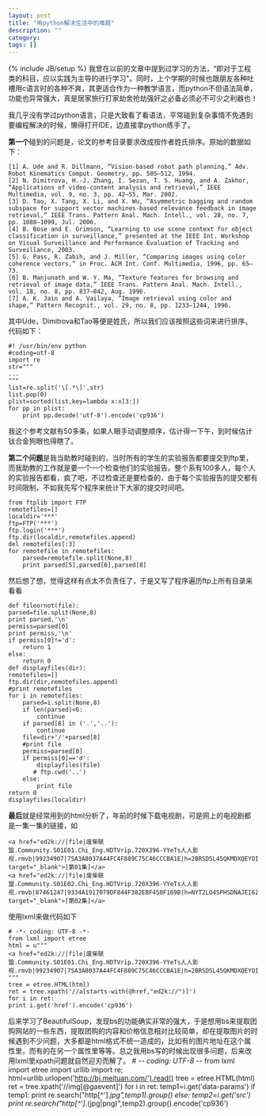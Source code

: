 ```yaml
---
layout: post
title: "用python解决生活中的难题"
description: ""
category: 
tags: []
---
```

{% include JB/setup %}
我曾在以前的文章中提到过学习的方法，“即对于工程类的科目，应以实践为主导的进行学习"。同时，上个学期的时候也跟朋友各种吐槽用c语言时的各种不爽，其更适合作为一种教学语言，而python不但语法简单，功能也异常强大，真是居家旅行打家劫舍抢劫强奸之必备必须必不可少之利器也！

我几乎没有学过python语言，只是大致看了看语法，平常碰到复杂事情不免遇到要编程解决的时候，懒得打开IDE，边直接拿python练手了。 

**第一个**碰到的问题是，论文的参考目录要求改成按作者姓氏排序。原始的数据如下：

    [1] A. Ude and R. Dillmann, “Vision-based robot path planning,” Adv. Robot Kinematics Comput. Geometry, pp. 505–512, 1994.
    [2] N. Dimitrova, H.-J. Zhang, I. Sezan, T. S. Huang, and A. Zakhor, “Applications of video-content analysis and retrieval,” IEEE Multimedia, vol. 9, no. 3, pp. 42–55, Mar. 2002.
    [3] D. Tao, X. Tang, X. Li, and X. Wu, “Asymmetric bagging and random subspace for support vector machines-based relevance feedback in image retrieval,” IEEE Trans. Pattern Anal. Mach. Intell., vol. 28, no. 7, pp. 1088–1099, Jul. 2006.
    [4] B. Bose and E. Grimson, “Learning to use scene context for object classification in surveillance,” presented at the IEEE Int. Workshop on Visual Surveillance and Performance Evaluation of Tracking and Surveillance, 2003.
    [5] G. Pass, R. Zabih, and J. Miller, “Comparing images using color coherence vectors,” in Proc. ACM Int. Conf. Multimedia, 1996, pp. 65–73.
    [6] B. Manjunath and W. Y. Ma, “Texture features for browsing and retrieval of image data,” IEEE Trans. Pattern Anal. Mach. Intell., vol. 18, no. 8, pp. 837–842, Aug. 1996.
    [7] A. K. Jain and A. Vailaya, “Image retrieval using color and shape,” Pattern Recognit., vol. 29, no. 8, pp. 1233–1244, 1996.  

其中Ude，Dimitrova和Tao等便是姓氏，所以我们应该按照这些词来进行排序。
代码如下：

    #! /usr/bin/env python
    #coding=utf-8
    import re
    str="""
    ...
    """
    list=re.split('\[.*\]',str)
    list.pop(0)
    plist=sorted(list,key=lambda x:x[3:])
    for pp in plist:
        print pp.decode('utf-8').encode('cp936')

我这个参考文献有50多条，如果人眼手动调整顺序，估计得一下午，到时候估计钛合金狗眼也得瞎了。  

**第二个问题**是我当助教时碰到的，当时所有的学生的实验报告都要提交到ftp里，而我助教的工作就是要一个一个检查他们的实验报告。整个系有100多人，每个人的实验报告都看，疯了吧，不过检查还是要检查的，由于每个实验报告的提交都有时间限制，不如我先写个程序来统计下大家的提交时间吧。   

    from ftplib import FTP
    remotefiles=[]
    localdir='***'
    ftp=FTP('***')
    ftp.login('***')
    ftp.dir(localdir,remotefiles.append)
    del remotefiles[:3]
    for remotefile in remotefiles:
        parsed=remotefile.split(None,8)
        print parsed[5],parsed[6],parsed[8]
然后想了想，觉得这样有点太不负责任了，于是又写了程序遍历ftp上所有目录来看看  

    def fileornot(file):
    parsed=file.split(None,8)
    print parsed,'\n'
    permiss=parsed[0]
    print permiss,'\n'
    if permiss[0]!='d':
        return 1
    else:
        return 0
    def displayfiles(dir):
    remotefiles=[]
    ftp.dir(dir,remotefiles.append)
    #print remotefiles
    for i in remotefiles:
        parsed=i.split(None,8)
        if len(parsed)<6:
            continue
        if parsed[8] in ('.','..'):
            continue
        file=dir+'/'+parsed[8]
        #print file
        permiss=parsed[0]
        if permiss[0]=='d':
            displayfiles(file)
           # ftp.cwd('..')
        else:
            print file
    return 0
    displayfiles(localdir)

**最后**就是经常用到的html分析了，年前的时候下载电视剧，可是网上的电视剧都是一集一集的链接，如

    <a href="ed2k://|file|废柴联盟.Community.S01E01.Chi_Eng.HDTVrip.720X396-YYeTs人人影视.rmvb|99234907|75A3A8037A44FC4F889C75C46CCCBA1E|h=2BRSD5L45QKMDXQEYOI3JP2RMDEWK7ED|/" target="_blank">[第01集]</a>
    <a href="ed2k://|file|废柴联盟.Community.S01E02.Chi_Eng.HDTVrip.720X396-YYeTs人人影视.rmvb|87461247|9334A1917079DF844F382EBF450F169B|h=NYT2LO4SPHSDNAJEI6244BXCSKWAN3KN|/" target="_blank">[第02集]</a>

使用lxml来做代码如下

    # -*- coding: UTF-8 -*-
    from lxml import etree
    html = u"""
    <a href="ed2k://|file|废柴联盟.Community.S01E01.Chi_Eng.HDTVrip.720X396-YYeTs人人影视.rmvb|99234907|75A3A8037A44FC4F889C75C46CCCBA1E|h=2BRSD5L45QKMDXQEYOI3JP
    """
    tree = etree.HTML(html)
    ret = tree.xpath('//a[starts-with(@href,"ed2k://")]')
    for i in ret:
    print i.get('href').encode('cp936')
后来学习了BeautifulSoup，发现bs的功能确实非常的强大，于是想用bs来提取团购网站的一些东西，提取团购的内容和价格信息相对比较简单，却在提取图片的时候遇到不少问题，大多都是html格式不统一造成的，比如有的图片地址在这个属性里，而有的在另一个属性里等等。总之我用bs写的时候出现很多问题，后来改用lxml里xpath问题就自然迎刃而解了。
    # -*- coding: UTF-8 -*-
    from lxml import etree
    import urllib
    import re;
    html=urllib.urlopen('http://bj.meituan.com/').read()
    tree = etree.HTML(html)
    ret = tree.xpath('//img[@gaevent]')
    for i in ret:
        temp1=i.get('data-params')
        if temp1:
            print re.search("http[^\'].*jpg",temp1).group()
        else:
            temp2=i.get('src')
            print re.search("http[^\'].*(jpg|png)",temp2).group().encode('cp936')
